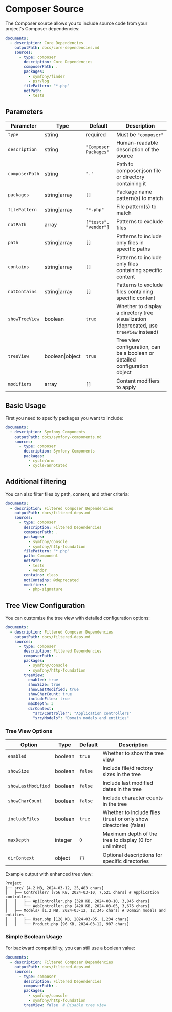 # Composer Source

The Composer source allows you to include source code from your project's Composer dependencies:

```yaml
documents:
  - description: Core Dependencies
    outputPath: docs/core-dependencies.md
    sources:
      - type: composer
        description: Core Dependencies
        composerPath: .
        packages:
          - symfony/finder
          - psr/log
        filePattern: "*.php"
        notPath:
          - tests
```

## Parameters

| Parameter      | Type            | Default               | Description                                                                            |
|----------------|-----------------|-----------------------|----------------------------------------------------------------------------------------|
| `type`         | string          | required              | Must be `"composer"`                                                                   |
| `description`  | string          | `"Composer Packages"` | Human-readable description of the source                                               |
| `composerPath` | string          | `"."`                 | Path to composer.json file or directory containing it                                  |
| `packages`     | string\|array   | `[]`                  | Package name pattern(s) to match                                                       |
| `filePattern`  | string\|array   | `"*.php"`             | File pattern(s) to match                                                               |
| `notPath`      | array           | `["tests", "vendor"]` | Patterns to exclude files                                                              |
| `path`         | string\|array   | `[]`                  | Patterns to include only files in specific paths                                       |
| `contains`     | string\|array   | `[]`                  | Patterns to include only files containing specific content                             |
| `notContains`  | string\|array   | `[]`                  | Patterns to exclude files containing specific content                                  |
| `showTreeView` | boolean         | `true`                | Whether to display a directory tree visualization (deprecated, use `treeView` instead) |
| `treeView`     | boolean\|object | `true`                | Tree view configuration, can be a boolean or detailed configuration object             |
| `modifiers`    | array           | `[]`                  | Content modifiers to apply                                                             |

## Basic Usage

First you need to specify packages you want to include:

```yaml
documents:
  - description: Symfony Components
    outputPath: docs/symfony-components.md
    sources:
      - type: composer
        description: Symfony Components
        packages:
          - cycle/orm
          - cycle/annotated
```

## Additional filtering

You can also filter files by path, content, and other criteria:

```yaml
documents:
  - description: Filtered Composer Dependencies
    outputPath: docs/filtered-deps.md
    sources:
      - type: composer
        description: Filtered Dependencies
        composerPath: .
        packages:
          - symfony/console
          - symfony/http-foundation
        filePattern: "*.php"
        path: Component
        notPath:
          - tests
          - vendor
        contains: class
        notContains: @deprecated
        modifiers:
          - php-signature
```

## Tree View Configuration

You can customize the tree view with detailed configuration options:

```yaml
documents:
  - description: Filtered Composer Dependencies
    outputPath: docs/filtered-deps.md
    sources:
      - type: composer
        description: Filtered Dependencies
        composerPath: .
        packages:
          - symfony/console
          - symfony/http-foundation
        treeView:
          enabled: true
          showSize: true
          showLastModified: true
          showCharCount: true
          includeFiles: true
          maxDepth: 3
          dirContext:
            "src/Controller": "Application controllers"
            "src/Models": "Domain models and entities"
```

### Tree View Options

| Option             | Type    | Default | Description                                                      |
|--------------------|---------|---------|------------------------------------------------------------------|
| `enabled`          | boolean | `true`  | Whether to show the tree view                                    |
| `showSize`         | boolean | `false` | Include file/directory sizes in the tree                         |
| `showLastModified` | boolean | `false` | Include last modified dates in the tree                          |
| `showCharCount`    | boolean | `false` | Include character counts in the tree                             |
| `includeFiles`     | boolean | `true`  | Whether to include files (true) or only show directories (false) |
| `maxDepth`         | integer | `0`     | Maximum depth of the tree to display (0 for unlimited)           |
| `dirContext`       | object  | `{}`    | Optional descriptions for specific directories                   |

Example output with enhanced tree view:

```
Project
├── src/ [4.2 MB, 2024-03-12, 25,483 chars]
│   ├── Controller/ [756 KB, 2024-03-10, 7,521 chars] # Application controllers
│   │   ├── ApiController.php [328 KB, 2024-03-10, 3,845 chars]
│   │   └── WebController.php [428 KB, 2024-03-05, 3,676 chars]
│   ├── Models/ [1.2 MB, 2024-03-12, 12,345 chars] # Domain models and entities
│   │   ├── User.php [128 KB, 2024-03-05, 1,234 chars]
│   │   └── Product.php [96 KB, 2024-03-12, 987 chars]
```

### Simple Boolean Usage

For backward compatibility, you can still use a boolean value:

```yaml
documents:
  - description: Filtered Composer Dependencies
    outputPath: docs/filtered-deps.md
    sources:
      - type: composer
        description: Filtered Dependencies
        composerPath: .
        packages:
          - symfony/console
          - symfony/http-foundation
        treeView: false  # Disable tree view
```